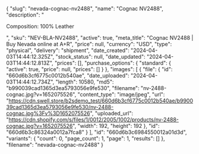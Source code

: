 {
  "slug": "nevada-cognac-nv2488",
  "name": "Cognac NV2488",
  "description": "<p>Composition: 100% Leather</p>",
  "sku": "NEV-BLA-NV2488",
  "active": true,
  "meta_title": "Cognac NV2488 | Buy Nevada online at A+R",
  "price": null,
  "currency": "USD",
  "type": "physical",
  "delivery": "shipment",
  "date_created": "2024-04-03T14:44:12.325Z",
  "stock_status": null,
  "date_updated": "2024-04-03T14:44:12.813Z",
  "prices": [],
  "purchase_options": {
    "standard": {
      "active": true,
      "price": null,
      "prices": []
    }
  },
  "images": [
    {
      "file": {
        "id": "660d6b3cf6775c0012b540ae",
        "date_uploaded": "2024-04-03T14:44:12.734Z",
        "length": 10580,
        "md5": "b990039cad1365d3ea5793056e9fe530",
        "filename": "nv-2488-cognac.jpg?v=1652075526",
        "content_type": "image/jpeg",
        "url": "https://cdn.swell.store/b2sdemo_test/660d6b3cf6775c0012b540ae/b990039cad1365d3ea5793056e9fe530/nv-2488-cognac.jpg%3Fv%3D1652075526",
        "uploaded_url": "https://cdn.shopify.com/s/files/1/0012/2005/1002/products/nv-2488-cognac.jpg?v=1652075526",
        "width": 192,
        "height": 192
      },
      "id": "660d6b3c86324a0012a7fca8"
    }
  ],
  "id": "660d6b3c6984550012a01d3d",
  "variants": {
    "count": 0,
    "page_count": 1,
    "page": 1,
    "results": []
  },
  "filename": "nevada-cognac-nv2488"
}